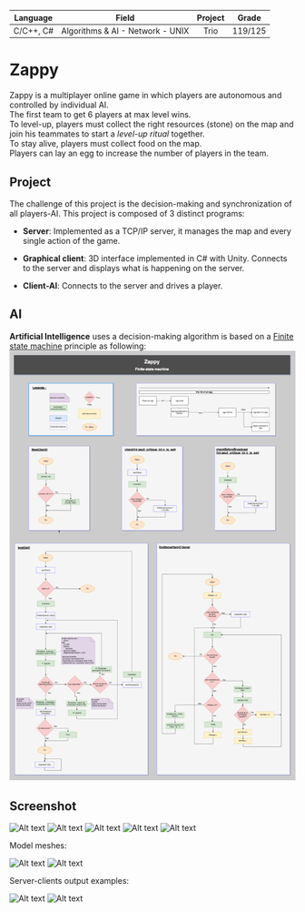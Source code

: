 | Language | Field                            | Project | Grade |
| :------: |:--------------------------------:| :------:|:-----:|
| C/C++, C# | Algorithms & AI - Network - UNIX | Trio   |119/125|

# Zappy
Zappy is a multiplayer online game in which players are autonomous and controlled by individual AI.  
The first team to get 6 players at max level wins.  
To level-up, players must collect the right resources (stone) on the map and join his teammates to start a _level-up ritual_ together.  
To stay alive, players must collect food on the map.  
Players can lay an egg to increase the number of players in the team.

## Project
The challenge of this project is the decision-making and synchronization of all players-AI.
This project is composed of 3 distinct programs:

- __Server__: Implemented as a TCP/IP server, it manages the map and every single action of the game.

- __Graphical client__: 3D interface implemented in C# with Unity. Connects to the server and displays what is happening on the server.

- __Client-AI__: Connects to the server and drives a player.



## AI
__Artificial Intelligence__ uses a decision-making algorithm is based on a [Finite state machine](https://en.wikipedia.org/wiki/Finite-state_machine) principle as following:  
![alt text](./Finite-state_machine.png "Finite state machine")

## Screenshot
![Alt text](./screens/zappy_1.jpg "zappy screenshot 1")
![Alt text](./screens/zappy_2.jpg "zappy screenshot 2")
![Alt text](./screens/zappy_3.jpg "zappy screenshot 3")
![Alt text](./screens/zappy_4.jpg "zappy screenshot 4")
![Alt text](./screens/zappy_5.jpg "zappy screenshot 5")

Model meshes:

![Alt text](./screens/zappy_6.jpg "zappy screenshot 6")
![Alt text](./screens/zappy_7.jpg "zappy screenshot 7")

Server-clients output examples:

![Alt text](./screens/zappy_8.jpg "zappy screenshot 8")
![Alt text](./screens/zappy_9.jpg "zappy screenshot 9")
